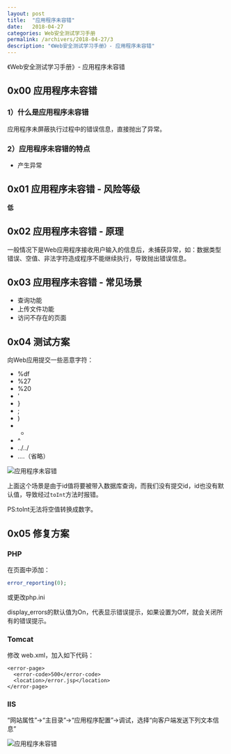 ```yaml
---
layout: post
title:  "应用程序未容错"
date:   2018-04-27
categories: Web安全测试学习手册
permalink: /archivers/2018-04-27/3
description: "《Web安全测试学习手册》- 应用程序未容错"
---
```


《Web安全测试学习手册》- 应用程序未容错
<!--more-->

## 0x00 应用程序未容错

### 1）什么是应用程序未容错

应用程序未屏蔽执行过程中的错误信息，直接抛出了异常。

### 2）应用程序未容错的特点

* 产生异常

## 0x01 应用程序未容错 - 风险等级

**低**

## 0x02 应用程序未容错 - 原理

一般情况下是Web应用程序接收用户输入的信息后，未捕获异常，如：数据类型错误、空值、非法字符造成程序不能继续执行，导致抛出错误信息。

## 0x03 应用程序未容错 - 常见场景

* 查询功能
* 上传文件功能
* 访问不存在的页面

## 0x04 测试方案

向Web应用提交一些恶意字符：

* %df
* %27
* %20
* '
* }
* ;
* )
* -
* ^
* ../../
* ....（省略）


![应用程序未容错](http://rvn0xsy.oss-cn-shanghai.aliyuncs.com/2018-04-27/0x03.png)

上面这个场景是由于id值将要被带入数据库查询，而我们没有提交id，id也没有默认值，导致经过`toInt`方法时报错。

PS:toInt无法将空值转换成数字。

## 0x05 修复方案

### PHP

在页面中添加：
```php
error_reporting(0);
```

或更改php.ini

display_errors的默认值为On，代表显示错误提示，如果设置为Off，就会关闭所有的错误提示。

### Tomcat

修改 web.xml，加入如下代码：

```
<error-page> 
  <error-code>500</error-code> 
  <location>/error.jsp</location> 
</error-page> 
```

### IIS

“网站属性”->“主目录”->“应用程序配置”->调试，选择“向客户端发送下列文本信息”

![应用程序未容错](http://rvn0xsy.oss-cn-shanghai.aliyuncs.com/2018-04-27/0x04.gif)
